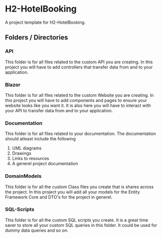 # H2-HotelBooking
 A project template for H2-HotelBooking.

## Folders / Directories
### API
This folder is for all files related to the custom API you are creating.
In this project you will have to add controllers that transfer data from and to your application.

### Blazor
This folder is for all files related to the custom Website you are creating.
In this project you will have to add components and pages to ensure your website looks like you want it.
It is also here you will have to interact with your API to transfer data from and to your application.

### Documentation
This folder is for all files related to your documentation.
The documentation should atleast include the following
1. UML diagrams
2. Drawings
3. Links to resources
4. A generel project documentation

### DomainModels
This folder is for all the custom Class files you create that is shares across the project.
In this project you will add all your models for the Entity Framework Core and DTO's for the project in generel.

### SQL-Scripts
This folder is for all the custom SQL scripts you create.
It is a great time saver to store all your custom SQL queries in this folder.
It could be used for dummy data queries and so on.